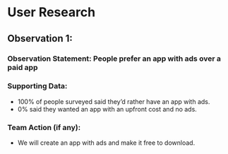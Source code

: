 # User Research

## Observation 1:
### Observation Statement: People prefer an app with ads over a paid app

### Supporting Data: 
- 100% of people surveyed said they’d rather have an app with ads.
- 0% said they wanted an app with an upfront cost and no ads.

### Team Action (if any):
- We will create an app with ads and make it free to download.

